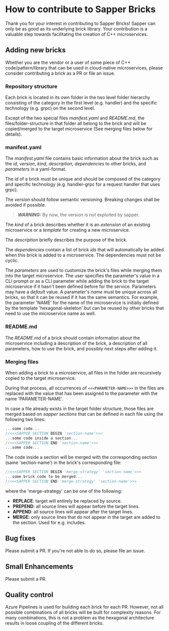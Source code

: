 # How to contribute to Sapper Bricks

Thank you for your interest in contributing to Sapper Bricks! Sapper can only be as good as its underlying brick library. Your contribution is a valuable step towards facilitating the creation of C++ microservices.

## Adding new bricks

Whether you are the vendor or a user of some piece of C++ code/pattern/library that can be used in cloud-native microservices, please consider contributing a brick as a PR or file an issue. 

### Repository structure

Each brick is located in its own folder in the two level folder hierarchy consisting of the category in the first level (e.g. handler) and the specific technology (e.g. grpc) on the second level. 

Except of the two special files *manifest.yaml* and *README.md*, the files/folder-structure in that folder all belong to the brick and will be copied/merged to the target microservice (See merging files below for details).

### manifest.yaml

The *manifest.yaml* file contains basic information about the brick such as the *id*, *version*, *kind*, *description*, *dependencies* to other bricks, and *parameters* in a yaml-format.

The *id* of a brick must be unique and should be composed of the category and specific technology (e.g. handler-grpc for a request handler that uses grpc).

The *version* should follow semantic versioning. Breaking changes shall be avoided if possible.

> **_WARNING:_**  By now, the version is not exploited by sapper.

The *kind* of a brick describes whether it is an *extension* of an existing microservice or a *template* for creating a new microservice.

The *description* briefly describes the purpose of the brick.

The *dependencies* contain a list of brick *id*s that will automatically be added when this brick is added to a microservice. The dependencies must not be cyclic.

The *parameters* are used to customize the brick's files while merging them into the target microservice. The user specifies the parameter's value in a CLI prompt or as a CLI parameter while adding the brick to the target microservice if it hasn't been defined before for the service. Parameters may have a *default* value. A parameter's *name* must be unique across all bricks, so that it can be reused if it has the same semantics. For example, the parameter 'NAME' for the name of the microservice is initially defined by the template 'hexagonal-skeleton' but can be reused by other bricks that need to use the microservice name as well. 

### README.md

The *README.md* of a brick should contain information about the microservice including a description of the brick, a description of all parameters, how to use the brick, and possibly next steps after adding it.

### Merging files

When adding a brick to a microservice, all files in the folder are recursively copied to the target microservice.

During that process, all occurrences of `<<<PARAMETER-NAME>>>` in the files are replaced with the value that has been assigned to the parameter with the name 'PARAMETER-NAME'.

In case a file already exists in the target folder structure, those files are merged based on *sapper sections* that can be defined in each file using the following two lines:
```c++
...some code...
//<<<SAPPER SECTION BEGIN 'section-name'>>>
...some code inside a section...
//<<<SAPPER SECTION END 'section-name'>>>
...some code...
```
The code inside a section will be merged with the corresponding section (same 'section-name') in the brick's corresponding file:
```c++
//<<<SAPPER SECTION BEGIN 'merge-strategy' 'section-name'>>>
...some brick code to be merged...
//<<<SAPPER SECTION END 'merge-strategy' 'section-name'>>>
```
where the 'merge-strategy' can be one of the following:
- **REPLACE**: target will entirely be replaced by source.
- **PREPEND**: all source lines will appear before the target lines.
- **APPEND**: all source lines will appear after the target lines.
- **MERGE**: only source lines that do not appear in the target are added to the section. Used for e.g. includes.

## Bug fixes

Please submit a PR. If you're not able to do so, please file an issue.

## Small Enhancements

Please submit a PR.

## Quality control
Azure Pipelines is used for building each brick for each PR. However, not all possible combinations of all bricks will be built for complexity reasons. For many combinations, this is not a problem as the hexagonal architecture results in loose coupling of the different bricks.
